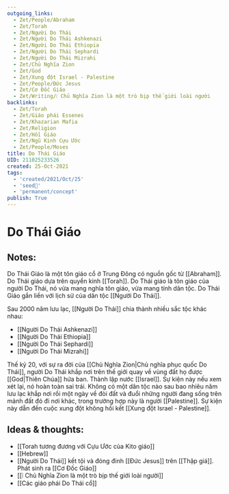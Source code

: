```yaml
---
outgoing_links:
  - Zet/People/Abraham
  - Zet/Torah
  - Zet/Người Do Thái
  - Zet/Người Do Thái Ashkenazi
  - Zet/Người Do Thái Ethiopia
  - Zet/Người Do Thái Sephardi
  - Zet/Người Do Thái Mizrahi
  - Zet/Chủ Nghĩa Zion
  - Zet/God
  - Zet/Xung đột Israel - Palestine
  - Zet/People/Đức Jesus
  - Zet/Cơ Đốc Giáo
  - Zet/Writing/❕ Chủ Nghĩa Zion là một trò bịp thế giới loài người
backlinks:
  - Zet/Torah
  - Zet/Giáo phái Essenes
  - Zet/Khazarian Mafia
  - Zet/Religion
  - Zet/Hồi Giáo
  - Zet/Ngũ Kinh Cựu Ước
  - Zet/People/Moses
title: Do Thái Giáo
UID: 211025233526
created: 25-Oct-2021
tags:
  - 'created/2021/Oct/25'
  - 'seed🥜'
  - 'permanent/concept'
publish: True
---
```

# Do Thái Giáo

## Notes:
Do Thái Giáo là một tôn giáo cổ ở Trung Đông có nguồn gốc từ [[Abraham]]. Do Thái giáo dựa trên quyển kinh [[Torah]]. Do Thái giáo là tôn giáo của người Do Thái, nó vừa mang nghĩa tôn giáo, vừa mang tính dân tộc. Do Thái Giáo gắn liền với lịch sử của dân tộc [[Người Do Thái]].

Sau 2000 năm lưu lạc, [[Người Do Thái]] chia thành nhiều sắc tộc khác nhau:

- [[Người Do Thái Ashkenazi]]
- [[Người Do Thái Ethiopia]]
- [[Người Do Thái Sephardi]]
- [[Người Do Thái Mizrahi]]

Thế kỷ 20, với sự ra đời của [[Chủ Nghĩa Zion|Chủ nghĩa phục quốc Do Thái]], người Do Thái khắp nơi trên thế giới quay về vùng đất họ được [[God|Thiên Chúa]] hứa ban. Thành lập nước [[Israel]]. Sự kiện này nếu xem xét lại, nó hoàn toàn sai trái. Không có một dân tộc nào sau bao nhiêu năm lưu lạc khắp nơi rồi một ngày về đòi đất và đuổi những người đang sống trên mảnh đất đó đi nơi khác, trong trường hợp này là người [[Palestine]]. Sự kiện này dẫn đến cuộc xung đột không hồi kết [[Xung đột Israel - Palestine]].

## Ideas & thoughts:
- [[Torah tương đương với Cựu Ước của Kito giáo]]
- [[Hebrew]]
- [[Người Do Thái]] kết tội và đóng đinh [[Đức Jesus]] trên [[Thập giá]]. Phát sinh ra [[Cơ Đốc Giáo]]
- [[❕ Chủ Nghĩa Zion là một trò bịp thế giới loài người]]
- [[Các giáo phái Do Thái cổ]]




